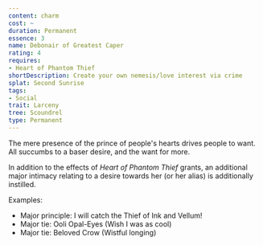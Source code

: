 ```yaml
---
content: charm
cost: ~
duration: Permanent
essence: 3
name: Debonair of Greatest Caper
rating: 4
requires:
- Heart of Phantom Thief
shortDescription: Create your own nemesis/love interest via crime
splat: Second Sunrise
tags:
- Social
trait: Larceny
tree: Scoundrel
type: Permanent
---
```


The mere presence of the prince of people's hearts drives people to want. All succumbs to a baser desire, and the want for more.

In addition to the effects of _Heart of Phantom Thief_ grants, an additional major intimacy relating to a desire towards her (or her alias) is additionally instilled.

Examples:

* Major principle: I will catch the Thief of Ink and Vellum!
* Major tie: Ooli Opal-Eyes (Wish I was as cool)
* Major tie: Beloved Crow (Wistful longing)
